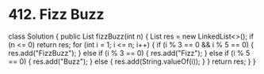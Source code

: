 # 412. Fizz Buzz

class Solution { public List fizzBuzz\(int n\) { List res = new LinkedList&lt;&gt;\(\); if \(n &lt;= 0\) return res; for \(int i = 1; i &lt;= n; i++\) { if \(i % 3 == 0 && i % 5 == 0\) { res.add\("FizzBuzz"\); } else if \(i % 3 == 0\) { res.add\("Fizz"\); } else if \(i % 5 == 0\) { res.add\("Buzz"\); } else { res.add\(String.valueOf\(i\)\); } } return res; } }

